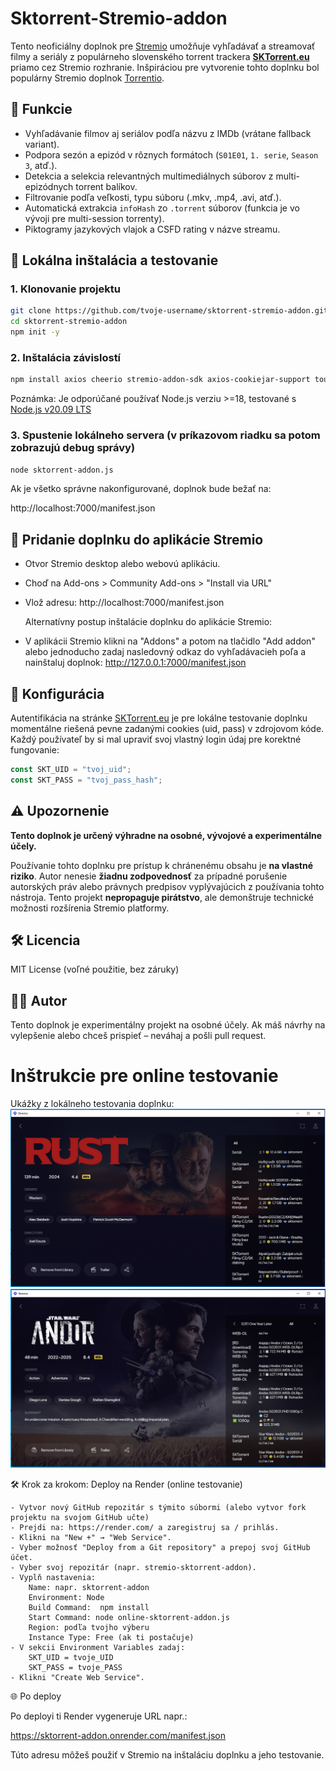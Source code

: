 # Sktorrent-Stremio-addon

Tento neoficiálny doplnok pre [Stremio](https://www.stremio.com/) umožňuje vyhľadávať a streamovať filmy a seriály z populárneho slovenského torrent trackera **[SKTorrent.eu](https://sktorrent.eu/torrent/index.php)** priamo cez Stremio rozhranie. Inšpiráciou pre vytvorenie tohto doplnku bol populárny Stremio doplnok [Torrentio](https://github.com/TheBeastLT/torrentio-scraper).

## 🔧 Funkcie

- Vyhľadávanie filmov aj seriálov podľa názvu z IMDb (vrátane fallback variant).
- Podpora sezón a epizód v rôznych formátoch (`S01E01`, `1. serie`, `Season 3`, atď.).
- Detekcia a selekcia relevantných multimediálnych súborov z multi-epizódnych torrent balíkov.
- Filtrovanie podľa veľkosti, typu súboru (.mkv, .mp4, .avi, atď.).
- Automatická extrakcia `infoHash` zo `.torrent` súborov (funkcia je vo vývoji pre multi-session torrenty).
- Piktogramy jazykových vlajok a CSFD rating v názve streamu.

## 🧪 Lokálna inštalácia a testovanie

### 1. Klonovanie projektu
```bash
git clone https://github.com/tvoje-username/sktorrent-stremio-addon.git
cd sktorrent-stremio-addon
npm init -y
```

### 2. Inštalácia závislostí

```bash
npm install axios cheerio stremio-addon-sdk axios-cookiejar-support tough-cookie bncode entities parse-torrent-file
```

Poznámka: Je odporúčané používať Node.js verziu >=18, testované s [Node.js v20.09 LTS](https://nodejs.org/en/blog/release/v20.9.0)

### 3. Spustenie lokálneho servera (v príkazovom riadku sa potom zobrazujú debug správy)
```bash
node sktorrent-addon.js
```

Ak je všetko správne nakonfigurované, doplnok bude bežať na:

http://localhost:7000/manifest.json

## 🔗 Pridanie doplnku do aplikácie Stremio

- Otvor Stremio desktop alebo webovú aplikáciu.
- Choď na Add-ons > Community Add-ons > "Install via URL"
- Vlož adresu: http://localhost:7000/manifest.json

  Alternatívny postup inštalácie doplnku do aplikácie Stremio:
- V aplikácii Stremio klikni na "Addons" a potom na tlačidlo "Add addon" alebo jednoducho zadaj nasledovný odkaz do vyhľadávacieh poľa a nainštaluj doplnok: http://127.0.0.1:7000/manifest.json

## 📁 Konfigurácia

Autentifikácia na stránke [SKTorrent.eu](https://sktorrent.eu/torrent/index.php) je pre lokálne testovanie doplnku momentálne riešená pevne zadanými cookies (uid, pass) v zdrojovom kóde. Každý používateľ by si mal upraviť svoj vlastný login údaj pre korektné fungovanie:
```js
const SKT_UID = "tvoj_uid";
const SKT_PASS = "tvoj_pass_hash";
```

## ⚠️ Upozornenie

**Tento doplnok je určený výhradne na osobné, vývojové a experimentálne účely.**

Používanie tohto doplnku pre prístup k chránenému obsahu je **na vlastné riziko**.
Autor nenesie **žiadnu zodpovednosť** za prípadné porušenie autorských práv alebo právnych predpisov vyplývajúcich z používania tohto nástroja.
Tento projekt **nepropaguje pirátstvo**, ale demonštruje technické možnosti rozšírenia Stremio platformy.

## 🛠 Licencia

MIT License (voľné použitie, bez záruky)

## 👨‍💻 Autor

Tento doplnok je experimentálny projekt na osobné účely.
Ak máš návrhy na vylepšenie alebo chceš prispieť – neváhaj a pošli pull request.

# Inštrukcie pre online testovanie

Ukážky z lokálneho testovania doplnku:
<img title="A sample of usage stremio adddon with movie search in Stremio" alt="A sample of usage stremio adddon with movie search in Stremio" src="sample1.png">
<img title="A sample of usage stremio adddon with series search in Stremio" alt="The sample of usage stremio adddon with movie search in Stremio" src="sample2.png">


🛠️ Krok za krokom: Deploy na Render (online testovanie)

    - Vytvor nový GitHub repozitár s týmito súbormi (alebo vytvor fork projektu na svojom GitHub učte)
    - Prejdi na: https://render.com/ a zaregistruj sa / prihlás.
    - Klikni na "New +" → "Web Service".
    - Vyber možnosť "Deploy from a Git repository" a prepoj svoj GitHub účet.
    - Vyber svoj repozitár (napr. stremio-sktorrent-addon).
    - Vyplň nastavenia:
        Name: napr. sktorrent-addon
        Environment: Node
        Build Command:	npm install
        Start Command: node online-sktorrent-addon.js
        Region: podľa tvojho výberu
        Instance Type: Free (ak ti postačuje)
    - V sekcii Environment Variables zadaj:
        SKT_UID = tvoje_UID
        SKT_PASS = tvoje_PASS
    - Klikni "Create Web Service".

🌐 Po deploy

Po deployi ti Render vygeneruje URL napr.:

https://sktorrent-addon.onrender.com/manifest.json

Túto adresu môžeš použiť v Stremio na inštaláciu doplnku a jeho testovanie.
